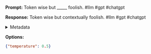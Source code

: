 **Prompt:**
Token wise but _____ foolish. #llm #gpt #chatgpt

**Response:**
Token wise but contextually foolish. #llm #gpt #chatgpt

<details><summary>Metadata</summary>

- Duration: 896 ms
- Datetime: 2023-09-02T22:20:30.425397
- Model: gpt-3.5-turbo-0613

</details>

**Options:**
```json
{"temperature": 0.5}
```

